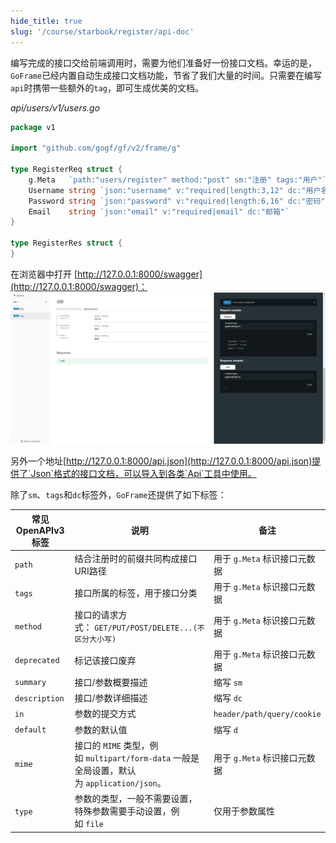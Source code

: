 ```yaml
---
hide_title: true
slug: '/course/starbook/register/api-doc'
---
```

编写完成的接口交给前端调用时，需要为他们准备好一份接口文档。幸运的是，`GoFrame`已经内置自动生成接口文档功能，节省了我们大量的时间。只需要在编写`api`时携带一些额外的`tag`，即可生成优美的文档。

*api/users/v1/users.go*
```go
package v1  
  
import "github.com/gogf/gf/v2/frame/g"  
  
type RegisterReq struct {  
    g.Meta   `path:"users/register" method:"post" sm:"注册" tags:"用户"`  
    Username string `json:"username" v:"required|length:3,12" dc:"用户名"`  
    Password string `json:"password" v:"required|length:6,16" dc:"密码"`  
    Email    string `json:"email" v:"required|email" dc:"邮箱"`  
}  
  
type RegisterRes struct {  
}
```

在浏览器中打开 [http://127.0.0.1:8000/swagger](http://127.0.0.1:8000/swagger)：
![swagger](../assets/swagger.png)

 另外一个地址[http://127.0.0.1:8000/api.json](http://127.0.0.1:8000/api.json)提供了`Json`格式的接口文档，可以导入到各类`Api`工具中使用。

除了`sm`、`tags`和`dc`标签外，`GoFrame`还提供了如下标签：

| 常见OpenAPIv3标签 | 说明                                                                     | 备注                         |
| ------------- | ---------------------------------------------------------------------- | -------------------------- |
| `path`        | 结合注册时的前缀共同构成接口URI路径                                                    | 用于 `g.Meta` 标识接口元数据        |
| `tags`        | 接口所属的标签，用于接口分类                                                         | 用于 `g.Meta` 标识接口元数据        |
| `method`      | 接口的请求方式： `GET/PUT/POST/DELETE...(不区分大小写)`                              | 用于 `g.Meta` 标识接口元数据        |
| `deprecated`  | 标记该接口废弃                                                                | 用于 `g.Meta` 标识接口元数据        |
| `summary`     | 接口/参数概要描述                                                              | 缩写 `sm`                    |
| `description` | 接口/参数详细描述                                                              | 缩写 `dc`                    |
| `in`          | 参数的提交方式                                                                | `header/path/query/cookie` |
| `default`     | 参数的默认值                                                                 | 缩写 `d`                     |
| `mime`        | 接口的 `MIME` 类型，例如 `multipart/form-data` 一般是全局设置，默认为 `application/json`。 | 用于 `g.Meta` 标识接口元数据        |
| `type`        | 参数的类型，一般不需要设置，特殊参数需要手动设置，例如 `file`                                     | 仅用于参数属性                    |
